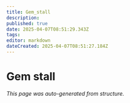 ```yaml
---
title: Gem_stall
description: 
published: true
date: 2025-04-07T08:51:29.343Z
tags: 
editor: markdown
dateCreated: 2025-04-07T08:51:27.184Z
---
```


# Gem stall

*This page was auto-generated from structure.*